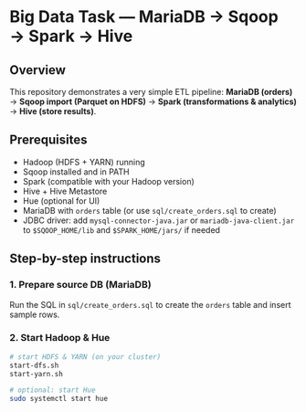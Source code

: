 # Big Data Task — MariaDB → Sqoop → Spark → Hive

## Overview
This repository demonstrates a very simple ETL pipeline:
**MariaDB (orders)** → **Sqoop import (Parquet on HDFS)** → **Spark (transformations & analytics)** → **Hive (store results)**.


## Prerequisites
- Hadoop (HDFS + YARN) running
- Sqoop installed and in PATH
- Spark (compatible with your Hadoop version)
- Hive + Hive Metastore
- Hue (optional for UI)
- MariaDB with `orders` table (or use `sql/create_orders.sql` to create)
- JDBC driver: add `mysql-connector-java.jar` or `mariadb-java-client.jar` to `$SQOOP_HOME/lib` and `$SPARK_HOME/jars/` if needed

## Step-by-step instructions

### 1. Prepare source DB (MariaDB)
Run the SQL in `sql/create_orders.sql` to create the `orders` table and insert sample rows.

### 2. Start Hadoop & Hue
```bash
# start HDFS & YARN (on your cluster)
start-dfs.sh
start-yarn.sh

# optional: start Hue
sudo systemctl start hue
